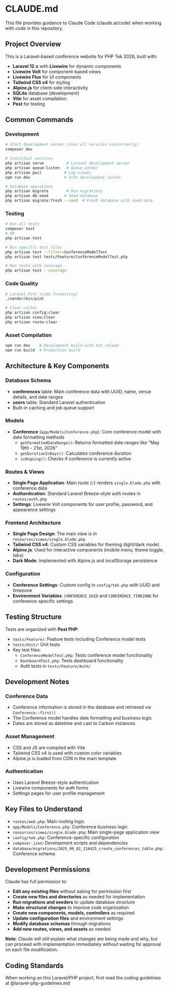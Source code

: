 # CLAUDE.md

This file provides guidance to Claude Code (claude.ai/code) when working with code in this repository.

## Project Overview

This is a Laravel-based conference website for PHP Tek 2026, built with:
- **Laravel 12.x** with **Livewire** for dynamic components
- **Livewire Volt** for component-based views
- **Livewire Flux** for UI components
- **Tailwind CSS v4** for styling
- **Alpine.js** for client-side interactivity
- **SQLite** database (development)
- **Vite** for asset compilation
- **Pest** for testing

## Common Commands

### Development
```bash
# Start development server (runs all services concurrently)
composer dev

# Individual services
php artisan serve          # Laravel development server
php artisan queue:listen   # Queue worker  
php artisan pail          # Log viewer
npm run dev               # Vite development server

# Database operations
php artisan migrate        # Run migrations
php artisan db:seed       # Seed database
php artisan migrate:fresh --seed  # Fresh database with seed data
```

### Testing
```bash
# Run all tests
composer test
# OR
php artisan test

# Run specific test files
php artisan test --filter=ConferenceModelTest
php artisan test tests/Feature/ConferenceModelTest.php

# Run tests with coverage
php artisan test --coverage
```

### Code Quality
```bash
# Laravel Pint (code formatting)
./vendor/bin/pint

# Clear caches
php artisan config:clear
php artisan view:clear
php artisan route:clear
```

### Asset Compilation
```bash
npm run dev    # Development build with hot reload
npm run build  # Production build
```

## Architecture & Key Components

### Database Schema
- **conferences** table: Main conference data with UUID, name, venue details, and date ranges
- **users** table: Standard Laravel authentication
- Built-in caching and job queue support

### Models
- **Conference** (`app/Models/Conference.php`): Core conference model with date formatting methods
  - `getFormattedDateRange()`: Returns formatted date ranges like "May 19th - 21st, 2026"
  - `getDurationInDays()`: Calculates conference duration
  - `isOngoing()`: Checks if conference is currently active

### Routes & Views
- **Single Page Application**: Main route (`/`) renders `single.blade.php` with conference data
- **Authentication**: Standard Laravel Breeze-style auth routes in `routes/auth.php`
- **Settings**: Livewire Volt components for user profile, password, and appearance settings

### Frontend Architecture
- **Single Page Design**: The main view is in `resources/views/single.blade.php`
- **Tailwind CSS v4**: Custom CSS variables for theming (light/dark mode)
- **Alpine.js**: Used for interactive components (mobile menu, theme toggle, tabs)
- **Dark Mode**: Implemented with Alpine.js and localStorage persistence

### Configuration
- **Conference Settings**: Custom config in `config/tek.php` with UUID and timezone
- **Environment Variables**: `CONFERENCE_UUID` and `CONFERENCE_TIMEZONE` for conference-specific settings

## Testing Structure

Tests are organized with **Pest PHP**:
- `tests/Feature/`: Feature tests including Conference model tests
- `tests/Unit/`: Unit tests
- Key test files:
  - `ConferenceModelTest.php`: Tests conference model functionality
  - `DashboardTest.php`: Tests dashboard functionality
  - Auth tests in `tests/Feature/Auth/`

## Development Notes

### Conference Data
- Conference information is stored in the database and retrieved via `Conference::first()`
- The Conference model handles date formatting and business logic
- Dates are stored as datetime and cast to Carbon instances

### Asset Management
- CSS and JS are compiled with Vite
- Tailwind CSS v4 is used with custom color variables
- Alpine.js is loaded from CDN in the main template

### Authentication
- Uses Laravel Breeze-style authentication
- Livewire components for auth forms
- Settings pages for user profile management

## Key Files to Understand

- `routes/web.php`: Main routing logic
- `app/Models/Conference.php`: Conference business logic
- `resources/views/single.blade.php`: Main single-page application view
- `config/tek.php`: Conference-specific configuration
- `composer.json`: Development scripts and dependencies
- `database/migrations/2025_06_02_214425_create_conferences_table.php`: Conference schema
## Development Permissions

Claude has full permission to:
- **Edit any existing files** without asking for permission first
- **Create new files and directories** as needed for implementation
- **Run migrations and seeders** to update database structure
- **Make structural changes** to improve code organization
- **Create new components, models, controllers** as required
- **Update configuration files** and environment settings
- **Modify database schemas** through migrations
- **Add new routes, views, and assets** as needed

**Note**: Claude will still explain what changes are being made and why, but can proceed with implementation immediately without waiting for approval on each file modification.

## Coding Standards
When working on this Laravel/PHP project, first read the coding guidelines at @laravel-php-guidelines.md
